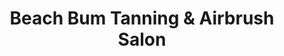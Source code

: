 ---
title: "Beach Bum Tanning & Airbrush Salon"
url: /wayne/beach-bum-tanning-and-airbrush-salon/
shop: beauty
---